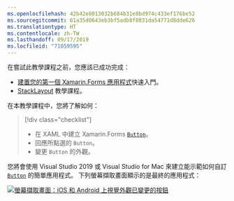 ```yaml
---
ms.openlocfilehash: 42b42e8013032b684b31e8bd974c433ef176be52
ms.sourcegitcommit: 61a35d0643eb3bf5adb8f8831da54771d8dde626
ms.translationtype: HT
ms.contentlocale: zh-TW
ms.lasthandoff: 09/17/2019
ms.locfileid: "71059595"
---
```

在嘗試此教學課程之前，您應該已成功完成：

- [建置您的第一個 Xamarin.Forms 應用程式](~/get-started/first-app/index.md)快速入門。
- [StackLayout](~/get-started/tutorials/stacklayout/index.yml) 教學課程。

在本教學課程中，您將了解如何：

> [!div class="checklist"]
>
> - 在 XAML 中建立 Xamarin.Forms [`Button`](xref:Xamarin.Forms.Button)。
> - 回應所點選的 `Button`。
> - 變更 `Button` 的外觀。

您將會使用 Visual Studio 2019 或 Visual Studio for Mac 來建立能示範如何自訂 [`Button`](xref:Xamarin.Forms.Button) 的簡單應用程式。 下列螢幕擷取畫面顯示的是最終的應用程式：

[![螢幕擷取畫面：iOS 和 Android 上視覺外觀已變更的按鈕](../images/change-button-appearance.png "外觀已變更的按鈕")](../images/change-button-appearance-large.png#lightbox "外觀已變更的按鈕")
